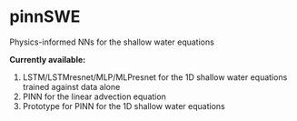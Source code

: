 # pinnSWE

Physics-informed NNs for the shallow water equations

**Currently available:**

1) LSTM/LSTMresnet/MLP/MLPresnet for the 1D shallow water equations trained against data alone
2) PINN for the linear advection equation
3) Prototype for PINN for the 1D shallow water equations
